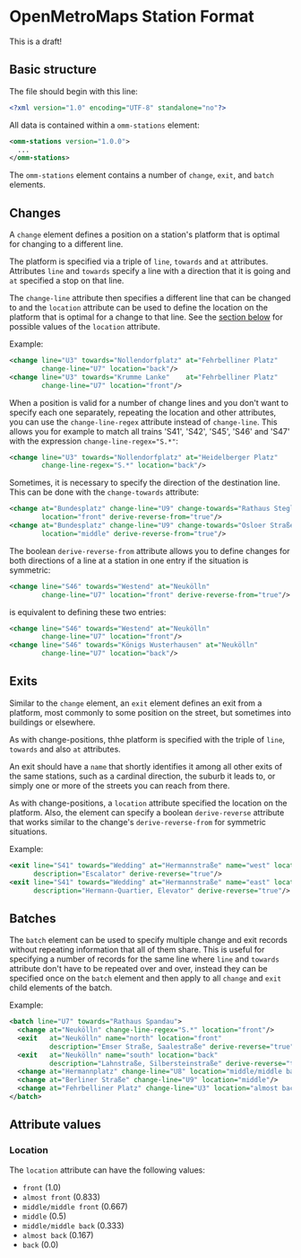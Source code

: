 # OpenMetroMaps Station Format

This is a draft!

## Basic structure

The file should begin with this line:

```xml
<?xml version="1.0" encoding="UTF-8" standalone="no"?>
```

All data is contained within a `omm-stations` element:

```xml
<omm-stations version="1.0.0">
  ...
</omm-stations>
```

The `omm-stations` element contains a number of `change`, `exit`, and `batch`
elements.

## Changes

A `change` element defines a position on a station's platform that is
optimal for changing to a different line.

The platform is specified via a triple of `line`, `towards` and
`at` attributes. Attributes `line` and `towards` specify a line with a
direction that it is going and `at` specified a stop on that line.

The `change-line` attribute then specifies a different line that can be
changed to and the `location` attribute can be used to define the location
on the platform that is optimal for a change to that line. See the
[section below](#location) for possible values of the `location` attribute.

Example:

```xml
<change line="U3" towards="Nollendorfplatz" at="Fehrbelliner Platz"
        change-line="U7" location="back"/>
<change line="U3" towards="Krumme Lanke"    at="Fehrbelliner Platz"
        change-line="U7" location="front"/>
```

When a position is valid for a number of change lines and you don't want
to specify each one separately, repeating the location and other attributes,
you can use the `change-line-regex` attribute instead of `change-line`.
This allows you for example to match all trains 'S41', 'S42', 'S45',
'S46' and 'S47' with the expression `change-line-regex="S.*"`:

```xml
<change line="U3" towards="Nollendorfplatz" at="Heidelberger Platz"
        change-line-regex="S.*" location="back"/>
```

Sometimes, it is necessary to specify the direction of the destination
line. This can be done with the `change-towards` attribute:

```xml
<change at="Bundesplatz" change-line="U9" change-towards="Rathaus Steglitz"
        location="front" derive-reverse-from="true"/>
<change at="Bundesplatz" change-line="U9" change-towards="Osloer Straße"
        location="middle" derive-reverse-from="true"/>
```

The boolean `derive-reverse-from` attribute allows you to define changes
for both directions of a line at a station in one entry if the situation
is symmetric:

```xml
<change line="S46" towards="Westend" at="Neukölln"
        change-line="U7" location="front" derive-reverse-from="true"/>
```

is equivalent to defining these two entries:

```xml
<change line="S46" towards="Westend" at="Neukölln"
        change-line="U7" location="front"/>
<change line="S46" towards="Königs Wusterhausen" at="Neukölln"
        change-line="U7" location="back"/>
```

## Exits

Similar to the `change` element, an `exit` element defines an exit from
a platform, most commonly to some position on the street, but sometimes
into buildings or elsewhere.

As with change-positions, thhe platform is specified with the triple
of `line`, `towards` and also `at` attributes.

An exit should have a `name` that shortly identifies it among all other
exits of the same stations, such as a cardinal direction, the suburb it
leads to, or simply one or more of the streets you can reach from there.

As with change-positions, a `location` attribute specified the location
on the platform. Also, the element can specify a boolean `derive-reverse`
attribute that works similar to the change's `derive-reverse-from` for
symmetric situations.

Example:

```xml
<exit line="S41" towards="Wedding" at="Hermannstraße" name="west" location="front"
      description="Escalator" derive-reverse="true"/>
<exit line="S41" towards="Wedding" at="Hermannstraße" name="east" location="back"
      description="Hermann-Quartier, Elevator" derive-reverse="true"/>
```

## Batches

The `batch` element can be used to specify multiple change and exit
records without repeating information that all of them share.
This is useful for specifying a number of records for the same line where
`line` and `towards` attribute don't have to be repeated over and over,
instead they can be specified once on the `batch` element and then apply
to all `change` and `exit` child elements of the batch.

Example:

```xml
<batch line="U7" towards="Rathaus Spandau">
  <change at="Neukölln" change-line-regex="S.*" location="front"/>
  <exit   at="Neukölln" name="north" location="front"
          description="Emser Straße, Saalestraße" derive-reverse="true"/>
  <exit   at="Neukölln" name="south" location="back"
          description="Lahnstraße, Silbersteinstraße" derive-reverse="true"/>
  <change at="Hermannplatz" change-line="U8" location="middle/middle back"/>
  <change at="Berliner Straße" change-line="U9" location="middle"/>
  <change at="Fehrbelliner Platz" change-line="U3" location="almost back"/>
</batch>
```

## Attribute values

### Location

The `location` attribute can have the following values:

* `front` (1.0)
* `almost front` (0.833)
* `middle/middle front` (0.667)
* `middle` (0.5)
* `middle/middle back` (0.333)
* `almost back` (0.167)
* `back` (0.0)
